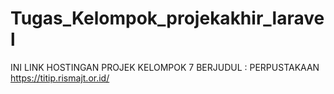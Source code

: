 # Tugas_Kelompok_projekakhir_laravel
INI LINK HOSTINGAN PROJEK KELOMPOK 7 BERJUDUL : PERPUSTAKAAN
https://titip.rismajt.or.id/
